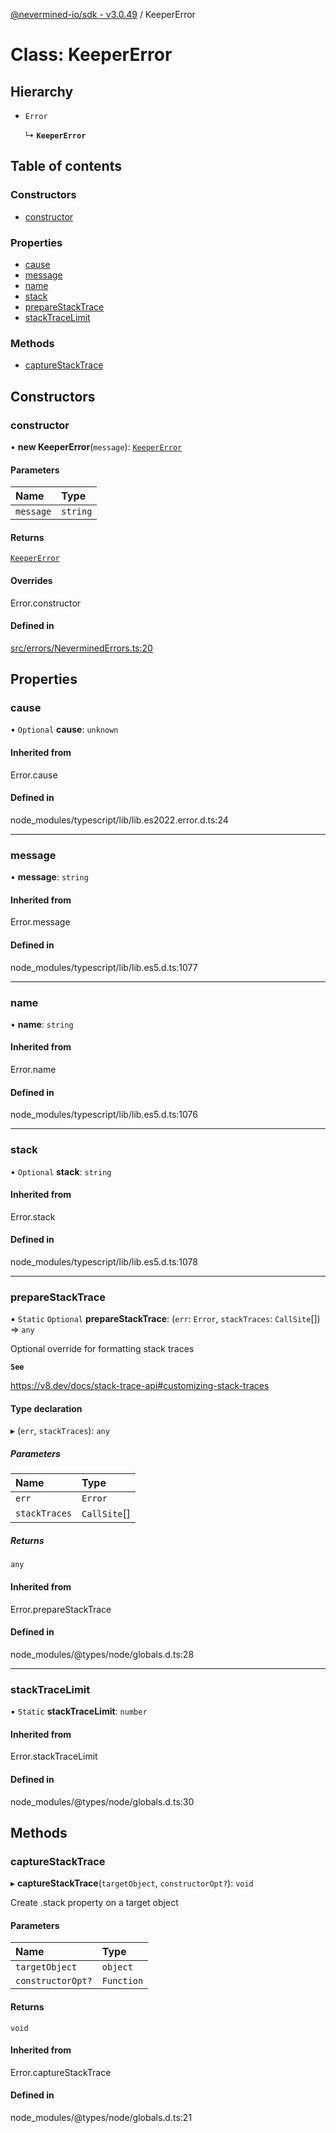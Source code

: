 [@nevermined-io/sdk - v3.0.49](../code-reference.md) / KeeperError

# Class: KeeperError

## Hierarchy

- `Error`

  ↳ **`KeeperError`**

## Table of contents

### Constructors

- [constructor](KeeperError.md#constructor)

### Properties

- [cause](KeeperError.md#cause)
- [message](KeeperError.md#message)
- [name](KeeperError.md#name)
- [stack](KeeperError.md#stack)
- [prepareStackTrace](KeeperError.md#preparestacktrace)
- [stackTraceLimit](KeeperError.md#stacktracelimit)

### Methods

- [captureStackTrace](KeeperError.md#capturestacktrace)

## Constructors

### constructor

• **new KeeperError**(`message`): [`KeeperError`](KeeperError.md)

#### Parameters

| Name      | Type     |
| :-------- | :------- |
| `message` | `string` |

#### Returns

[`KeeperError`](KeeperError.md)

#### Overrides

Error.constructor

#### Defined in

[src/errors/NeverminedErrors.ts:20](https://github.com/nevermined-io/sdk-js/blob/8180ee1d53a2c732dcde9fa47eb88586f44827dd/src/errors/NeverminedErrors.ts#L20)

## Properties

### cause

• `Optional` **cause**: `unknown`

#### Inherited from

Error.cause

#### Defined in

node_modules/typescript/lib/lib.es2022.error.d.ts:24

---

### message

• **message**: `string`

#### Inherited from

Error.message

#### Defined in

node_modules/typescript/lib/lib.es5.d.ts:1077

---

### name

• **name**: `string`

#### Inherited from

Error.name

#### Defined in

node_modules/typescript/lib/lib.es5.d.ts:1076

---

### stack

• `Optional` **stack**: `string`

#### Inherited from

Error.stack

#### Defined in

node_modules/typescript/lib/lib.es5.d.ts:1078

---

### prepareStackTrace

▪ `Static` `Optional` **prepareStackTrace**: (`err`: `Error`, `stackTraces`: `CallSite`[]) => `any`

Optional override for formatting stack traces

**`See`**

https://v8.dev/docs/stack-trace-api#customizing-stack-traces

#### Type declaration

▸ (`err`, `stackTraces`): `any`

##### Parameters

| Name          | Type         |
| :------------ | :----------- |
| `err`         | `Error`      |
| `stackTraces` | `CallSite`[] |

##### Returns

`any`

#### Inherited from

Error.prepareStackTrace

#### Defined in

node_modules/@types/node/globals.d.ts:28

---

### stackTraceLimit

▪ `Static` **stackTraceLimit**: `number`

#### Inherited from

Error.stackTraceLimit

#### Defined in

node_modules/@types/node/globals.d.ts:30

## Methods

### captureStackTrace

▸ **captureStackTrace**(`targetObject`, `constructorOpt?`): `void`

Create .stack property on a target object

#### Parameters

| Name              | Type       |
| :---------------- | :--------- |
| `targetObject`    | `object`   |
| `constructorOpt?` | `Function` |

#### Returns

`void`

#### Inherited from

Error.captureStackTrace

#### Defined in

node_modules/@types/node/globals.d.ts:21
